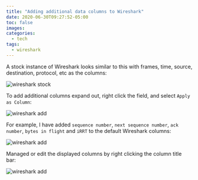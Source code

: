 ```yaml
---
title: "Adding additional data columns to Wireshark"
date: 2020-06-30T09:27:52-05:00
toc: false
images:
categories:
  - tech
tags: 
  - wireshark
---
```


A stock instance of Wireshark looks similar to this with frames, time, source, destination, protocol, etc as the columns:

![wireshark stock](/images/wiresharkstock.png)

To add additional columns expand out, right click the field, and select `Apply as Column`:

![wireshark add](/images/wiresharkaddascolumn.png)

For example, I have added `sequence number`, `next sequence number`, `ack number`, `bytes in flight` and `iRRT` to the default Wireshark columns:

![wireshark add](/images/wiresharkaddedcolumns.png)

Managed or edit the displayed columns by right clicking the column title bar:

![wireshark add](/images/wiresharkmanagecolumns.png)
